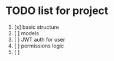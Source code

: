 
# TODO list for project

1. [x] basic structure  
2. [ ] models
3. [ ] JWT auth for user
4. [ ] permissions logic
5. [ ] 
